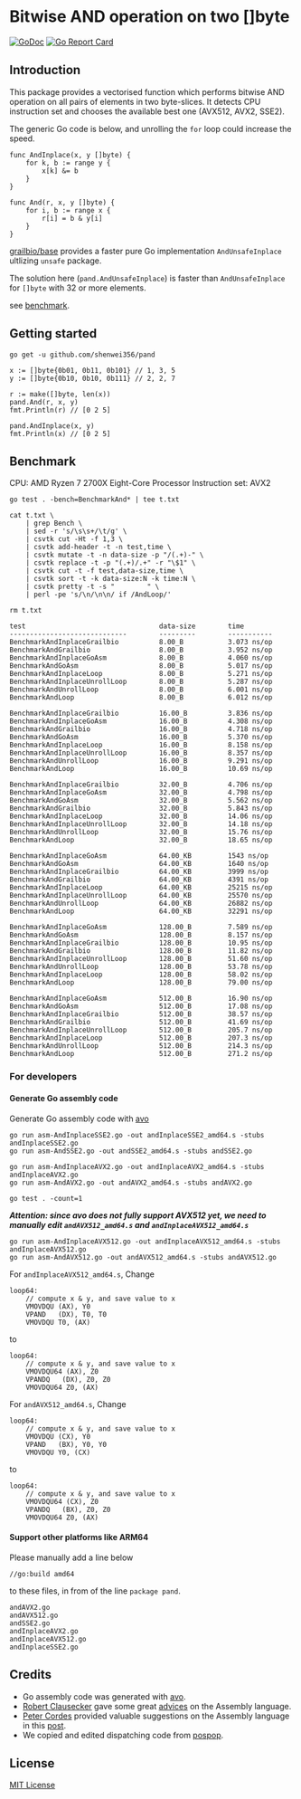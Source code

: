 # Bitwise AND operation on two []byte

[![GoDoc](https://godoc.org/github.com/shenwei356/pand?status.svg)](https://pkg.go.dev/github.com/shenwei356/pand)
[![Go Report Card](https://goreportcard.com/badge/github.com/shenwei356/pand)](https://goreportcard.com/report/github.com/shenwei356/pand)

## Introduction

This package provides a vectorised function which performs
bitwise AND operation on all pairs of elements in two byte-slices.
It detects CPU instruction set and chooses the available best one (AVX512, AVX2, SSE2).

The generic Go code is below, and unrolling the `for` loop could
increase the speed. 

```
func AndInplace(x, y []byte) {
	for k, b := range y {
		x[k] &= b
	}
}

func And(r, x, y []byte) {
	for i, b := range x {
		r[i] = b & y[i]
	}
}
```

[grailbio/base](https://github.com/grailbio/base/blob/master/simd/and_amd64.go)
provides a faster pure Go implementation `AndUnsafeInplace` ultlizing `unsafe` package.

The solution here (`pand.AndUnsafeInplace`) is faster than `AndUnsafeInplace` for `[]byte`  with 32 or more elements.

see [benchmark](#benchmark).

## Getting started

```
go get -u github.com/shenwei356/pand

x := []byte{0b01, 0b11, 0b101} // 1, 3, 5
y := []byte{0b10, 0b10, 0b111} // 2, 2, 7

r := make([]byte, len(x))
pand.And(r, x, y)
fmt.Println(r) // [0 2 5]

pand.AndInplace(x, y)
fmt.Println(x) // [0 2 5]

```

## Benchmark

CPU: AMD Ryzen 7 2700X Eight-Core Processor
Instruction set: AVX2

```
go test . -bench=BenchmarkAnd* | tee t.txt

cat t.txt \
    | grep Bench \
    | sed -r 's/\s\s+/\t/g' \
    | csvtk cut -Ht -f 1,3 \
    | csvtk add-header -t -n test,time \
    | csvtk mutate -t -n data-size -p "/(.+)-" \
    | csvtk replace -t -p "(.+)/.+" -r "\$1" \
    | csvtk cut -t -f test,data-size,time \
    | csvtk sort -t -k data-size:N -k time:N \
    | csvtk pretty -t -s "        " \
    | perl -pe 's/\n/\n\n/ if /AndLoop/'

rm t.txt

test                                 data-size        time
-----------------------------        ---------        -----------
BenchmarkAndInplaceGrailbio          8.00_B           3.073 ns/op
BenchmarkAndGrailbio                 8.00_B           3.952 ns/op
BenchmarkAndInplaceGoAsm             8.00_B           4.060 ns/op
BenchmarkAndGoAsm                    8.00_B           5.017 ns/op
BenchmarkAndInplaceLoop              8.00_B           5.271 ns/op
BenchmarkAndInplaceUnrollLoop        8.00_B           5.287 ns/op
BenchmarkAndUnrollLoop               8.00_B           6.001 ns/op
BenchmarkAndLoop                     8.00_B           6.012 ns/op

BenchmarkAndInplaceGrailbio          16.00_B          3.836 ns/op
BenchmarkAndInplaceGoAsm             16.00_B          4.308 ns/op
BenchmarkAndGrailbio                 16.00_B          4.718 ns/op
BenchmarkAndGoAsm                    16.00_B          5.370 ns/op
BenchmarkAndInplaceLoop              16.00_B          8.158 ns/op
BenchmarkAndInplaceUnrollLoop        16.00_B          8.357 ns/op
BenchmarkAndUnrollLoop               16.00_B          9.291 ns/op
BenchmarkAndLoop                     16.00_B          10.69 ns/op

BenchmarkAndInplaceGrailbio          32.00_B          4.706 ns/op
BenchmarkAndInplaceGoAsm             32.00_B          4.798 ns/op
BenchmarkAndGoAsm                    32.00_B          5.562 ns/op
BenchmarkAndGrailbio                 32.00_B          5.843 ns/op
BenchmarkAndInplaceLoop              32.00_B          14.06 ns/op
BenchmarkAndInplaceUnrollLoop        32.00_B          14.18 ns/op
BenchmarkAndUnrollLoop               32.00_B          15.76 ns/op
BenchmarkAndLoop                     32.00_B          18.65 ns/op

BenchmarkAndInplaceGoAsm             64.00_KB         1543 ns/op
BenchmarkAndGoAsm                    64.00_KB         1640 ns/op
BenchmarkAndInplaceGrailbio          64.00_KB         3999 ns/op
BenchmarkAndGrailbio                 64.00_KB         4391 ns/op
BenchmarkAndInplaceLoop              64.00_KB         25215 ns/op
BenchmarkAndInplaceUnrollLoop        64.00_KB         25570 ns/op
BenchmarkAndUnrollLoop               64.00_KB         26882 ns/op
BenchmarkAndLoop                     64.00_KB         32291 ns/op

BenchmarkAndInplaceGoAsm             128.00_B         7.589 ns/op
BenchmarkAndGoAsm                    128.00_B         8.157 ns/op
BenchmarkAndInplaceGrailbio          128.00_B         10.95 ns/op
BenchmarkAndGrailbio                 128.00_B         11.82 ns/op
BenchmarkAndInplaceUnrollLoop        128.00_B         51.60 ns/op
BenchmarkAndUnrollLoop               128.00_B         53.78 ns/op
BenchmarkAndInplaceLoop              128.00_B         58.02 ns/op
BenchmarkAndLoop                     128.00_B         79.00 ns/op

BenchmarkAndInplaceGoAsm             512.00_B         16.90 ns/op
BenchmarkAndGoAsm                    512.00_B         17.08 ns/op
BenchmarkAndInplaceGrailbio          512.00_B         38.57 ns/op
BenchmarkAndGrailbio                 512.00_B         41.69 ns/op
BenchmarkAndInplaceUnrollLoop        512.00_B         205.7 ns/op
BenchmarkAndInplaceLoop              512.00_B         207.3 ns/op
BenchmarkAndUnrollLoop               512.00_B         214.3 ns/op
BenchmarkAndLoop                     512.00_B         271.2 ns/op
```

### For developers

#### Generate Go assembly code

Generate Go assembly code with [avo](https://github.com/mmcloughlin/avo)

```
go run asm-AndInplaceSSE2.go -out andInplaceSSE2_amd64.s -stubs andInplaceSSE2.go
go run asm-AndSSE2.go -out andSSE2_amd64.s -stubs andSSE2.go

go run asm-AndInplaceAVX2.go -out andInplaceAVX2_amd64.s -stubs andInplaceAVX2.go
go run asm-AndAVX2.go -out andAVX2_amd64.s -stubs andAVX2.go

go test . -count=1

```

***Attention: since avo does not fully support AVX512 yet, we need to manually edit
`andAVX512_amd64.s` and `andInplaceAVX512_amd64.s`***

```
go run asm-AndInplaceAVX512.go -out andInplaceAVX512_amd64.s -stubs andInplaceAVX512.go
go run asm-AndAVX512.go -out andAVX512_amd64.s -stubs andAVX512.go

```

For `andInplaceAVX512_amd64.s`, Change

```
loop64:
	// compute x & y, and save value to x
	VMOVDQU (AX), Y0
	VPAND   (DX), T0, T0
	VMOVDQU T0, (AX)
```

to

```
loop64:
	// compute x & y, and save value to x
	VMOVDQU64 (AX), Z0
	VPANDQ   (DX), Z0, Z0
	VMOVDQU64 Z0, (AX)
```

For `andAVX512_amd64.s`, Change

```
loop64:
	// compute x & y, and save value to x
	VMOVDQU (CX), Y0
	VPAND   (BX), Y0, Y0
	VMOVDQU Y0, (CX)
```

to

```
loop64:
	// compute x & y, and save value to x
	VMOVDQU64 (CX), Z0
	VPANDQ   (BX), Z0, Z0
	VMOVDQU64 Z0, (AX)
```

#### Support other platforms like ARM64

Please manually add a line below

    //go:build amd64

to these files, in from of the line `package pand`.

	andAVX2.go
	andAVX512.go
	andSSE2.go
	andInplaceAVX2.go
	andInplaceAVX512.go
	andInplaceSSE2.go

## Credits

- Go assembly code was generated with [avo](https://github.com/mmcloughlin/avo).
- [Robert Clausecker](https://github.com/clausecker/) gave some great
  [advices](https://github.com/shenwei356/pand/issues/1) on the Assembly language.
- [Peter Cordes](https://stackoverflow.com/users/224132/peter-cordes)
  provided valuable suggestions on the Assembly language
  in this [post](https://stackoverflow.com/questions/68280854/).
- We copied and edited dispatching code from [pospop](https://github.com/clausecker/pospop).

## License

[MIT License](https://github.com/shenwei356/pand/blob/master/LICENSE)
